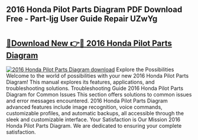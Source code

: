 ## 2016 Honda Pilot Parts Diagram PDF Download Free - Part-Ijg User Guide Repair UZwYg

# <h2><a href="http://dfsoriq.blite.top/?on=2016+Honda+Pilot+Parts+Diagram">🔗Download New 👉🔴 2016 Honda Pilot Parts Diagram</a></h2>

[![2016 Honda Pilot Parts Diagram download](https://i.imgur.com/lujVjoI.png)](http://dfsoriq.blite.top/?on=2016+Honda+Pilot+Parts+Diagram)
Explore the Possibilities Welcome to the world of possibilities with your new 2016 Honda Pilot Parts Diagram! This manual explores its features, applications, and troubleshooting solutions. Troubleshooting Guide 2016 Honda Pilot Parts Diagram for Common Issues This section offers solutions to common issues and error messages encountered. 2016 Honda Pilot Parts Diagram advanced features include image recognition, voice commands, customizable profiles, and automatic backups, all accessible through the sleek and customizable interface. Your Satisfaction is Our Mission 2016 Honda Pilot Parts Diagram. We are dedicated to ensuring your complete satisfaction.
